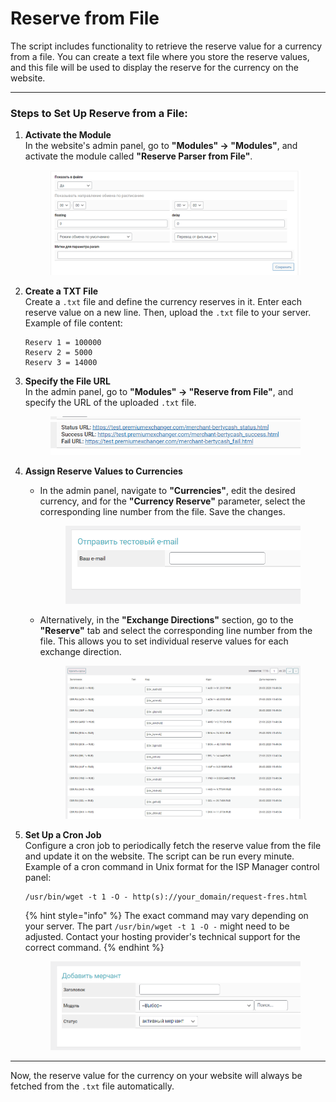 # Reserve from File

The script includes functionality to retrieve the reserve value for a currency from a file. You can create a text file where you store the reserve values, and this file will be used to display the reserve for the currency on the website.

---

### Steps to Set Up Reserve from a File:

1. **Activate the Module**  
   In the website's admin panel, go to **"Modules" → "Modules"**, and activate the module called **"Reserve Parser from File"**.

   <figure><img src="../../../.gitbook/assets/image (1008).png" alt=""><figcaption></figcaption></figure>

2. **Create a TXT File**  
   Create a `.txt` file and define the currency reserves in it. Enter each reserve value on a new line. Then, upload the `.txt` file to your server.  
   Example of file content:  
   ```
   Reserv 1 = 100000  
   Reserv 2 = 5000  
   Reserv 3 = 14000  
   ```

3. **Specify the File URL**  
   In the admin panel, go to **"Modules" → "Reserve from File"**, and specify the URL of the uploaded `.txt` file.

   <figure><img src="../../../.gitbook/assets/image (1073).png" alt=""><figcaption></figcaption></figure>

4. **Assign Reserve Values to Currencies**  
   - In the admin panel, navigate to **"Currencies"**, edit the desired currency, and for the **"Currency Reserve"** parameter, select the corresponding line number from the file. Save the changes.  
     <figure><img src="../../../.gitbook/assets/image (909).png" alt=""><figcaption></figcaption></figure>
   - Alternatively, in the **"Exchange Directions"** section, go to the **"Reserve"** tab and select the corresponding line number from the file. This allows you to set individual reserve values for each exchange direction.  
     <figure><img src="../../../.gitbook/assets/image (906).png" alt=""><figcaption></figcaption></figure>

5. **Set Up a Cron Job**  
   Configure a cron job to periodically fetch the reserve value from the file and update it on the website. The script can be run every minute.  
   Example of a cron command in Unix format for the ISP Manager control panel:  
   ```
   /usr/bin/wget -t 1 -O - http(s)://your_domain/request-fres.html
   ```

   {% hint style="info" %}
   The exact command may vary depending on your server. The part `/usr/bin/wget -t 1 -O -` might need to be adjusted. Contact your hosting provider's technical support for the correct command.
   {% endhint %}

   <figure><img src="../../../.gitbook/assets/image (1102).png" alt="" width="563"><figcaption></figcaption></figure>

---

Now, the reserve value for the currency on your website will always be fetched from the `.txt` file automatically.